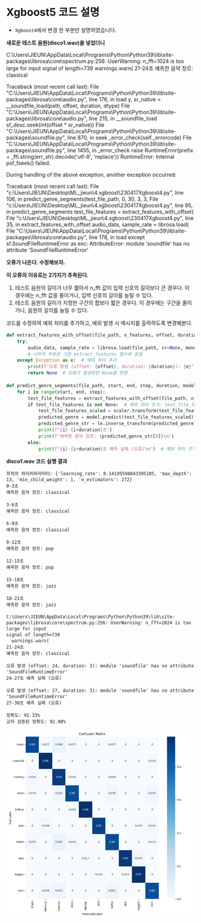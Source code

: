 
# Xgboost5 코드 설명



* `Xgboost4`에서 변경 한 부분만 설명하였습니다.



**새로운 테스트 음원(disco1.wav)을 넣었더니** 



C:\Users\JIEUN\AppData\Local\Programs\Python\Python39\lib\site-packages\librosa\core\spectrum.py:256: UserWarning: n_fft=1024 is too large for input 
signal of length=739
  warnings.warn(
21-24초
예측한 음악 장르: classical

Traceback (most recent call last):
  File "C:\Users\JIEUN\AppData\Local\Programs\Python\Python39\lib\site-packages\librosa\core\audio.py", line 176, in load
    y, sr_native = __soundfile_load(path, offset, duration, dtype)
  File "C:\Users\JIEUN\AppData\Local\Programs\Python\Python39\lib\site-packages\librosa\core\audio.py", line 215, in __soundfile_load
    sf_desc.seek(int(offset * sr_native))
  File "C:\Users\JIEUN\AppData\Local\Programs\Python\Python39\lib\site-packages\soundfile.py", line 870, in seek
    _error_check(self._errorcode)
  File "C:\Users\JIEUN\AppData\Local\Programs\Python\Python39\lib\site-packages\soundfile.py", line 1455, in _error_check
    raise RuntimeError(prefix + _ffi.string(err_str).decode('utf-8', 'replace'))
RuntimeError: Internal psf_fseek() failed.

During handling of the above exception, another exception occurred:

Traceback (most recent call last):
  File "c:\Users\JIEUN\Desktop\ML_jieun\4.xgboost\230417Xgboost4.py", line 106, in <module>
    predict_genre_segments(test_file_path, 0, 30, 3, 3,
  File "c:\Users\JIEUN\Desktop\ML_jieun\4.xgboost\230417Xgboost4.py", line 95, in predict_genre_segments
    test_file_features = extract_features_with_offset(
  File "c:\Users\JIEUN\Desktop\ML_jieun\4.xgboost\230417Xgboost4.py", line 35, in extract_features_with_offset
    audio_data, sample_rate = librosa.load(
  File "C:\Users\JIEUN\AppData\Local\Programs\Python\Python39\lib\site-packages\librosa\core\audio.py", line 178, in load
    except sf.SoundFileRuntimeError as exc:
AttributeError: module 'soundfile' has no attribute 'SoundFileRuntimeError'



**오류가 나온다. 수정해보자.**



**이 오류의 이유로는 2가지가 추측된다.**

1. 테스트 음원의 길이가 너무 짧아서 n_fft 값이 입력 신호의 길이보다 큰 경우다. 이 경우에는 n_fft 값을 줄이거나, 입력 신호의 길이를 늘릴 수 있다.
2. 테스트 음원의 길이가 지정한 구간의 합보다 짧은 경우다. 이 경우에는 구간을 줄이거나, 음원의 길이를 늘릴 수 있다.





코드를 수정하여 예외 처리를 추가하고, 예외 발생 시 메시지를 출력하도록 변경해본다.

```python
def extract_features_with_offset(file_path, n_features, offset, duration):
    try:
        audio_data, sample_rate = librosa.load(file_path, sr=None, mono=True, offset=offset, duration=duration)
        # 나머지 부분은 기존 extract_features 함수와 동일
    except Exception as e:  # 예외 처리 추가
        print(f"오류 발생 (offset: {offset}, duration: {duration}): {e}")
        return None  # 오류가 발생하면 None을 반환

def predict_genre_segments(file_path, start, end, step, duration, model, scaler, le, n_features):
    for i in range(start, end, step):
        test_file_features = extract_features_with_offset(file_path, n_features, i, duration)
        if test_file_features is not None:  # 예외 처리 추가: test_file_features가 None이 아닌 경우에만 실행
            test_file_features_scaled = scaler.transform(test_file_features.reshape(1, -1))
            predicted_genre = model.predict(test_file_features_scaled)
            predicted_genre_str = le.inverse_transform(predicted_genre)
            print(f"{i}-{i+duration}초")
            print(f"예측한 음악 장르: {predicted_genre_str[0]}\n")
        else:
            print(f"{i}-{i+duration}초 예측 실패 (오류)\n")  # 예외 처리 추가: 오류 메시지 출력
```









**disco1.wav 코드 실행 결과**

```
최적의 하이퍼파라미터: {'learning_rate': 0.14195598843395105, 'max_depth': 13, 'min_child_weight': 1, 'n_estimators': 272}
0-3초
예측한 음악 장르: classical

3-6초
예측한 음악 장르: classical

6-9초
예측한 음악 장르: classical

9-12초
예측한 음악 장르: pop

12-15초
예측한 음악 장르: pop

15-18초
예측한 음악 장르: jazz

18-21초
예측한 음악 장르: jazz

C:\Users\JIEUN\AppData\Local\Programs\Python\Python39\lib\site-packages\librosa\core\spectrum.py:256: UserWarning: n_fft=1024 is too large for input 
signal of length=739
  warnings.warn(
21-24초
예측한 음악 장르: classical

오류 발생 (offset: 24, duration: 3): module 'soundfile' has no attribute 'SoundFileRuntimeError'
24-27초 예측 실패 (오류)

오류 발생 (offset: 27, duration: 3): module 'soundfile' has no attribute 'SoundFileRuntimeError'
27-30초 예측 실패 (오류)

정확도: 92.33%
교차 검증된 정확도: 92.00%
```

![](https://github.com/ZBDS11ML3/ML_jieun/blob/main/0.Confusion_matrix/Xgboost4_disco1.png)



